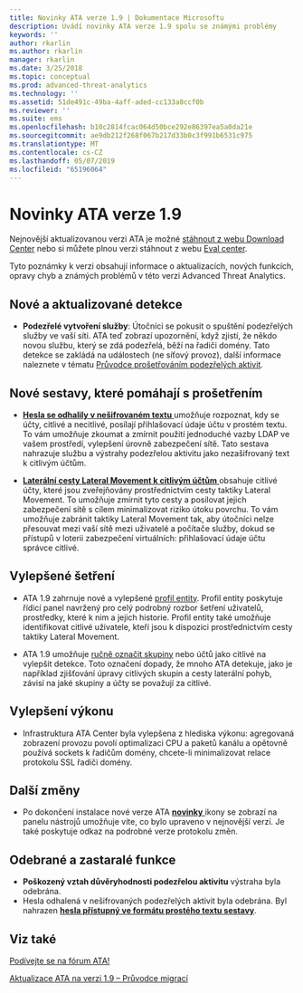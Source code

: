 ```yaml
---
title: Novinky ATA verze 1.9 | Dokumentace Microsoftu
description: Uvádí novinky ATA verze 1.9 spolu se známými problémy
keywords: ''
author: rkarlin
ms.author: rkarlin
manager: rkarlin
ms.date: 3/25/2018
ms.topic: conceptual
ms.prod: advanced-threat-analytics
ms.technology: ''
ms.assetid: 51de491c-49ba-4aff-aded-cc133a8ccf0b
ms.reviewer: ''
ms.suite: ems
ms.openlocfilehash: b10c2814fcac064d50bce292e86397ea5a0da21e
ms.sourcegitcommit: ae9db212f268f067b217d33b0c3f991b6531c975
ms.translationtype: MT
ms.contentlocale: cs-CZ
ms.lasthandoff: 05/07/2019
ms.locfileid: "65196064"
---
```

# <a name="whats-new-in-ata-version-19"></a>Novinky ATA verze 1.9

Nejnovější aktualizovanou verzi ATA je možné [stáhnout z webu Download Center](https://www.microsoft.com/download/details.aspx?id=56725) nebo si můžete plnou verzi stáhnout z webu [Eval center](http://www.microsoft.com/evalcenter/evaluate-microsoft-advanced-threat-analytics).

Tyto poznámky k verzi obsahují informace o aktualizacích, nových funkcích, opravy chyb a známých problémů v této verzi Advanced Threat Analytics.

## <a name="new--updated-detections"></a>Nové a aktualizované detekce

-  **Podezřelé vytvoření služby**: Útočníci se pokusit o spuštění podezřelých služby ve vaší síti. ATA teď zobrazí upozornění, když zjistí, že někdo novou službu, který se zdá podezřelá, běží na řadiči domény. Tato detekce se zakládá na událostech (ne síťový provoz), další informace naleznete v tématu [Průvodce prošetřováním podezřelých aktivit](suspicious-activity-guide.md#suspicious-service-creation).


## <a name="new-reports-to-help-you-investigate"></a>Nové sestavy, které pomáhají s prošetřením 

-   [ **Hesla se odhalily v nešifrovaném textu** ](reports.md) umožňuje rozpoznat, kdy se účty, citlivé a necitlivé, posílají přihlašovací údaje účtu v prostém textu. To vám umožňuje zkoumat a zmírnit použití jednoduché vazby LDAP ve vašem prostředí, vylepšení úrovně zabezpečení sítě. Tato sestava nahrazuje službu a výstrahy podezřelou aktivitu jako nezašifrovaný text k citlivým účtům.

- [ **Laterální cesty Lateral Movement k citlivým účtům** ](reports.md) obsahuje citlivé účty, které jsou zveřejňovány prostřednictvím cesty taktiky Lateral Movement. To umožňuje zmírnit tyto cesty a posilovat jejich zabezpečení sítě s cílem minimalizovat riziko útoku povrchu. To vám umožňuje zabránit taktiky Lateral Movement tak, aby útočníci nelze přesouvat mezi vaší sítě mezi uživatelé a počítače služby, dokud se přístupů v loterii zabezpečení virtuálních: přihlašovací údaje účtu správce citlivé.

## <a name="improved-investigation"></a>Vylepšené šetření

-  ATA 1.9 zahrnuje nové a vylepšené [profil entity](entity-profiles.md). Profil entity poskytuje řídicí panel navržený pro celý podrobný rozbor šetření uživatelů, prostředky, které k nim a jejich historie. Profil entity také umožňuje identifikovat citlivé uživatele, kteří jsou k dispozici prostřednictvím cesty taktiky Lateral Movement. 

-   ATA 1.9 umožňuje [ručně označit skupiny](tag-sensitive-accounts.md) nebo účtů jako citlivé na vylepšit detekce. Toto označení dopady, že mnoho ATA detekuje, jako je například zjišťování úpravy citlivých skupin a cesty laterální pohyb, závisí na jaké skupiny a účty se považují za citlivé.

## <a name="performance-improvements"></a>Vylepšení výkonu

- Infrastruktura ATA Center byla vylepšena z hlediska výkonu: agregovaná zobrazení provozu povolí optimalizaci CPU a paketů kanálu a opětovně používá sockets k řadičům domény, chcete-li minimalizovat relace protokolu SSL řadiči domény.



## <a name="additional-changes"></a>Další změny

- Po dokončení instalace nové verze ATA [ **novinky** ](working-with-ata-console.md) ikony se zobrazí na panelu nástrojů umožňuje víte, co bylo upraveno v nejnovější verzi. Je také poskytuje odkaz na podrobné verze protokolu změn.


## <a name="removed-and-deprecated-features"></a>Odebrané a zastaralé funkce

- **Poškozený vztah důvěryhodnosti podezřelou aktivitu** výstraha byla odebrána.
- Hesla odhalená v nešifrovaných podezřelých aktivit byla odebrána. Byl nahrazen [ **hesla přístupný ve formátu prostého textu sestavy**](reports.md).



## <a name="see-also"></a>Viz také
[Podívejte se na fórum ATA!](https://social.technet.microsoft.com/Forums/security/home?forum=mata)

[Aktualizace ATA na verzi 1.9 – Průvodce migrací](ata-update-1.9-migration-guide.md)

